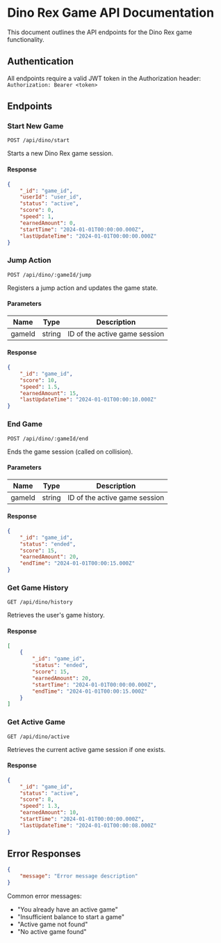 # Dino Rex Game API Documentation

This document outlines the API endpoints for the Dino Rex game functionality.

## Authentication

All endpoints require a valid JWT token in the Authorization header:
`Authorization: Bearer <token>`

## Endpoints

### Start New Game

```http
POST /api/dino/start
```

Starts a new Dino Rex game session.

#### Response

```json
{
    "_id": "game_id",
    "userId": "user_id",
    "status": "active",
    "score": 0,
    "speed": 1,
    "earnedAmount": 0,
    "startTime": "2024-01-01T00:00:00.000Z",
    "lastUpdateTime": "2024-01-01T00:00:00.000Z"
}
```

### Jump Action

```http
POST /api/dino/:gameId/jump
```

Registers a jump action and updates the game state.

#### Parameters

| Name | Type | Description |
|------|------|-------------|
| gameId | string | ID of the active game session |

#### Response

```json
{
    "_id": "game_id",
    "score": 10,
    "speed": 1.5,
    "earnedAmount": 15,
    "lastUpdateTime": "2024-01-01T00:00:10.000Z"
}
```

### End Game

```http
POST /api/dino/:gameId/end
```

Ends the game session (called on collision).

#### Parameters

| Name | Type | Description |
|------|------|-------------|
| gameId | string | ID of the active game session |

#### Response

```json
{
    "_id": "game_id",
    "status": "ended",
    "score": 15,
    "earnedAmount": 20,
    "endTime": "2024-01-01T00:00:15.000Z"
}
```

### Get Game History

```http
GET /api/dino/history
```

Retrieves the user's game history.

#### Response

```json
[
    {
        "_id": "game_id",
        "status": "ended",
        "score": 15,
        "earnedAmount": 20,
        "startTime": "2024-01-01T00:00:00.000Z",
        "endTime": "2024-01-01T00:00:15.000Z"
    }
]
```

### Get Active Game

```http
GET /api/dino/active
```

Retrieves the current active game session if one exists.

#### Response

```json
{
    "_id": "game_id",
    "status": "active",
    "score": 8,
    "speed": 1.3,
    "earnedAmount": 10,
    "startTime": "2024-01-01T00:00:00.000Z",
    "lastUpdateTime": "2024-01-01T00:00:08.000Z"
}
```

## Error Responses

```json
{
    "message": "Error message description"
}
```

Common error messages:
- "You already have an active game"
- "Insufficient balance to start a game"
- "Active game not found"
- "No active game found"